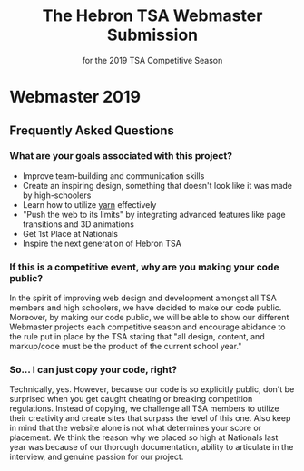 <h1 align="center">The Hebron TSA Webmaster Submission</h1>
<p align="center">for the 2019 TSA Competitive Season</p>

# Webmaster 2019

## Frequently Asked Questions

### What are your goals associated with this project?
* Improve team-building and communication skills
* Create an inspiring design, something that doesn't look like it was made by high-schoolers
* Learn how to utilize [yarn](https://yarnpkg.com) effectively
* "Push the web to its limits" by integrating advanced features like page transitions and 3D animations
* Get 1st Place at Nationals
* Inspire the next generation of Hebron TSA

### If this is a competitive event, why are you making your code public?
In the spirit of improving web design and development amongst all TSA members and high schoolers, we have decided to make our code public. Moreover, by making our code public, we will be able to show our different Webmaster projects each competitive season and encourage abidance to the rule put in place by the TSA stating that "all design, content, and markup/code must be the product of the current school year."

### So... I can just copy your code, right?
Technically, yes. However, because our code is so explicitly public, don't be surprised when you get caught cheating or breaking competition regulations. Instead of copying, we challenge all TSA members to utilize their creativity and create sites that surpass the level of this one. Also keep in mind that the website alone is not what determines your score or placement. We think the reason why we placed so high at Nationals last year was because of our thorough documentation, ability to articulate in the interview, and genuine passion for our project.
